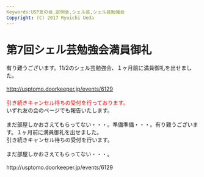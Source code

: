 ```yaml
---
Keywords:USP友の会,定例会,シェル芸,シェル芸勉強会
Copyright: (C) 2017 Ryuichi Ueda
---
```


# <!--:ja-->第7回シェル芸勉強会満員御礼<!--:-->
<!--:ja-->有り難うございます。11/2のシェル芸勉強会、１ヶ月前に満員御礼を出せました。<br />
<br />
<a href="http://usptomo.doorkeeper.jp/events/6129" target="_blank">http://usptomo.doorkeeper.jp/events/6129</a><br />
<br />
<span style="color: #ff0000;">引き続きキャンセル待ちの受付を行っております。</span><br />
いずれ友の会のページでも報告いたします。<br />
<br />
まだ部屋しかおさえてもらってない・・・。準備準備・・・。<!--:--><!--:en-->有り難うございます。１ヶ月前に満員御礼を出せました。<br />
引き続きキャンセル待ちの受付を行います。<br />
<br />
まだ部屋しかおさえてもらってない・・・。<br />
<br />
http://usptomo.doorkeeper.jp/events/6129<!--:-->
